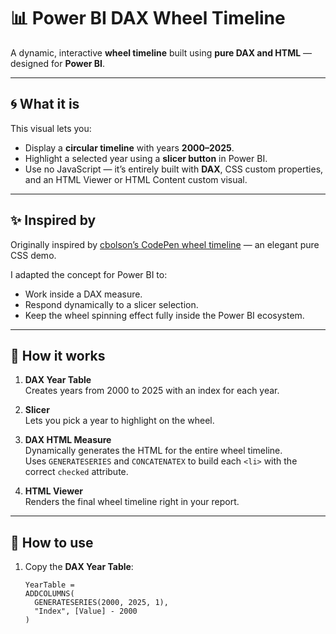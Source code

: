 # 📊 Power BI DAX Wheel Timeline

A dynamic, interactive **wheel timeline** built using **pure DAX and HTML** — designed for **Power BI**.

---

## 🌀 What it is

This visual lets you:
- Display a **circular timeline** with years **2000–2025**.
- Highlight a selected year using a **slicer button** in Power BI.
- Use no JavaScript — it’s entirely built with **DAX**, CSS custom properties, and an HTML Viewer or HTML Content custom visual.

---

## ✨ Inspired by

Originally inspired by [cbolson’s CodePen wheel timeline](https://codepen.io/cbolson/pen/vEBWwxL) — an elegant pure CSS demo.

I adapted the concept for Power BI to:
- Work inside a DAX measure.
- Respond dynamically to a slicer selection.
- Keep the wheel spinning effect fully inside the Power BI ecosystem.

---

## 🚀 How it works

1. **DAX Year Table**  
   Creates years from 2000 to 2025 with an index for each year.

2. **Slicer**  
   Lets you pick a year to highlight on the wheel.

3. **DAX HTML Measure**  
   Dynamically generates the HTML for the entire wheel timeline.  
   Uses `GENERATESERIES` and `CONCATENATEX` to build each `<li>` with the correct `checked` attribute.

4. **HTML Viewer**  
   Renders the final wheel timeline right in your report.

---

## 📂 How to use

1. Copy the **DAX Year Table**:
   ```DAX
   YearTable =
   ADDCOLUMNS(
     GENERATESERIES(2000, 2025, 1),
     "Index", [Value] - 2000
   )
